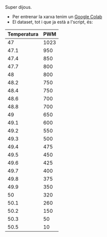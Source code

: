 Super dijous.

* Per entrenar la xarxa tenim un [Google Colab](https://colab.research.google.com/drive/11-q7iKI3ELDgvOzC-MVxOgNGuPSy8s3w?usp=sharing)
* El dataset, tot i que ja està a l'script, és:

| Temperatura | PWM  |
| ----------- | ---- |
| 47          | 1023 |
| 47.1        | 950  |
| 47.4        | 850  |
| 47.7        | 800  |
| 48          | 800  |
| 48.2        | 750  |
| 48.4        | 750  |
| 48.6        | 700  |
| 48.8        | 700  |
| 49          | 650  |
| 49.1        | 600  |
| 49.2        | 550  |
| 49.3        | 500  |
| 49.4        | 475  |
| 49.5        | 450  |
| 49.6        | 425  |
| 49.7        | 400  |
| 49.8        | 375  |
| 49.9        | 350  |
| 50          | 320  |
| 50.1        | 260  |
| 50.2        | 150  |
| 50.3        | 50   |
| 50.5        | 10   |





